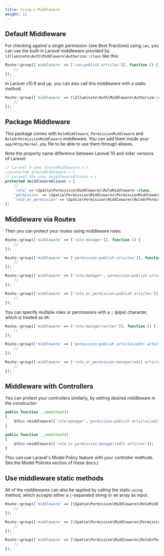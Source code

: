 ```yaml
---
title: Using a Middleware
weight: 11
---
```


## Default Middleware

For checking against a single permission (see Best Practices) using `can`, you can use the built-in Laravel middleware provided by `\Illuminate\Auth\Middleware\Authorize::class` like this:

```php
Route::group(['middleware' => ['can:publish articles']], function () {
    //
});
```

In Laravel v10.9 and up, you can also call this middleware with a static method.

```php
Route::group(['middleware' => [\Illuminate\Auth\Middleware\Authorize::using('publish articles')]], function () {
    //
});
```

## Package Middleware

This package comes with `RoleMiddleware`, `PermissionMiddleware` and `RoleOrPermissionMiddleware` middleware.
You can add them inside your `app/Http/Kernel.php` file to be able to use them through aliases.

Note the property name difference between Laravel 10 and older versions of Laravel:

```php
// Laravel 9 uses $routeMiddleware = [
//protected $routeMiddleware = [
// Laravel 10+ uses $middlewareAliases = [
protected $middlewareAliases = [
    // ...
    'role' => \Spatie\Permission\Middlewares\RoleMiddleware::class,
    'permission' => \Spatie\Permission\Middlewares\PermissionMiddleware::class,
    'role_or_permission' => \Spatie\Permission\Middlewares\RoleOrPermissionMiddleware::class,
];
```

## Middleware via Routes

Then you can protect your routes using middleware rules:

```php
Route::group(['middleware' => ['role:manager']], function () {
    //
});

Route::group(['middleware' => ['permission:publish articles']], function () {
    //
});

Route::group(['middleware' => ['role:manager','permission:publish articles']], function () {
    //
});

Route::group(['middleware' => ['role_or_permission:publish articles']], function () {
    //
});
```

You can specify multiple roles or permissions with a `|` (pipe) character, which is treated as `OR`:

```php
Route::group(['middleware' => ['role:manager|writer']], function () {
    //
});

Route::group(['middleware' => ['permission:publish articles|edit articles']], function () {
    //
});

Route::group(['middleware' => ['role_or_permission:manager|edit articles']], function () {
    //
});
```

## Middleware with Controllers

You can protect your controllers similarly, by setting desired middleware in the constructor:

```php
public function __construct()
{
    $this->middleware(['role:manager','permission:publish articles|edit articles']);
}
```

```php
public function __construct()
{
    $this->middleware(['role_or_permission:manager|edit articles']);
}
```

(You can use Laravel's Model Policy feature with your controller methods. See the Model Policies section of these docs.)

## Use middleware static methods

All of the middlewares can also be applied by calling the static `using` method,
which accepts either a `|`-separated string or an array as input.

```php
Route::group(['middleware' => [\Spatie\Permission\Middlewares\RoleMiddleware::using('manager')]], function () {
    //
});

Route::group(['middleware' => [\Spatie\Permission\Middlewares\PermissionMiddleware::using('publish articles|edit articles')]], function () {
    //
});

Route::group(['middleware' => [\Spatie\Permission\Middlewares\RoleOrPermissionMiddleware::using(['manager', 'edit articles'])]], function () {
    //
});
```
